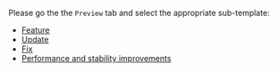 Please go the the `Preview` tab and select the appropriate sub-template:

* [Feature](?expand=1&template=feature_template.md)
* [Update](?expand=1&template=update_template.md)
* [Fix](?expand=1&template=fix_template.md)
* [Performance and stability improvements](?expand=1&template=generic_template.md)
